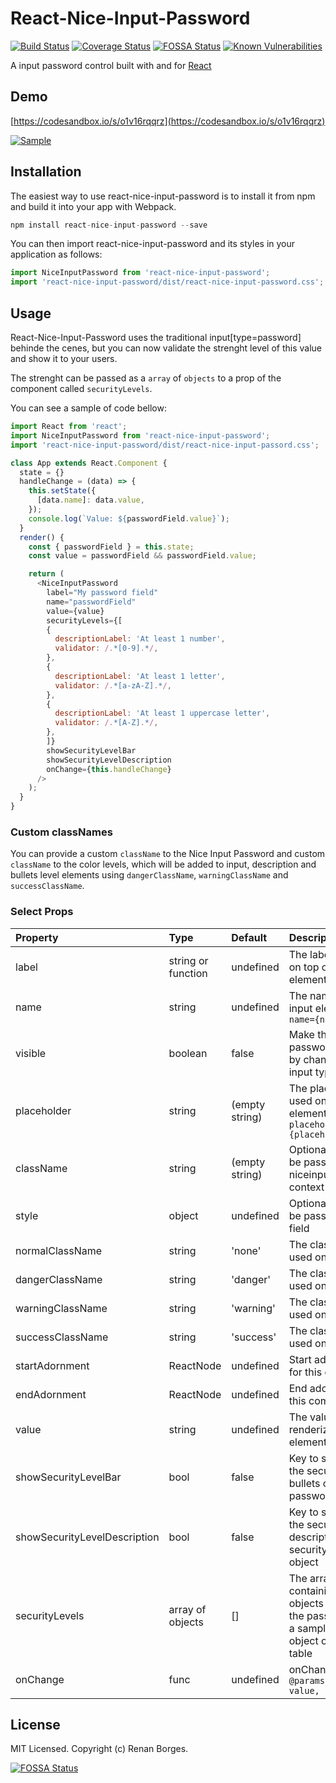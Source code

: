 # React-Nice-Input-Password

[![Build Status](https://travis-ci.org/renanborgez/react-nice-input-password.svg?branch=master)](https://travis-ci.org/renanborgez/react-nice-input-password)
[![Coverage Status](https://coveralls.io/repos/github/renanborgez/react-nice-input-password/badge.svg?branch=master)](https://coveralls.io/github/renanborgez/react-nice-input-password?branch=master)
[![FOSSA Status](https://app.fossa.io/api/projects/git%2Bgithub.com%2Frenanborgez%2Freact-nice-input-password.svg?type=shield)](https://app.fossa.io/projects/git%2Bgithub.com%2Frenanborgez%2Freact-nice-input-password?ref=badge_shield) [![Known Vulnerabilities](https://snyk.io//test/github/renanborgez/react-nice-input-password/badge.svg?targetFile=package.json)](https://snyk.io//test/github/renanborgez/react-nice-input-password?targetFile=package.json)

A input password control built with and for [React](http://facebook.github.io/react/index.html)

## Demo

[https://codesandbox.io/s/o1v16rqqrz](https://codesandbox.io/s/o1v16rqqrz)

[![Sample](https://image.ibb.co/dJNFHR/sample.png)](https://image.ibb.co/dJNFHR/sample.png)

## Installation

The easiest way to use react-nice-input-password is to install it from npm and build it into your app with Webpack.

```js
npm install react-nice-input-password --save
```

You can then import react-nice-input-password and its styles in your application as follows:

```js
import NiceInputPassword from 'react-nice-input-password';
import 'react-nice-input-password/dist/react-nice-input-password.css';
```

## Usage

React-Nice-Input-Password uses the traditional input[type=password] behinde the cenes, but you can now validate the strenght level of this value and show it to your users.

The strenght can be passed as a `array` of `objects` to a prop of the component called `securityLevels`.

You can see a sample of code bellow:

```js
import React from 'react';
import NiceInputPassword from 'react-nice-input-password';
import 'react-nice-input-password/dist/react-nice-input-passord.css';

class App extends React.Component {
  state = {}
  handleChange = (data) => {
    this.setState({
      [data.name]: data.value,
    });
    console.log(`Value: ${passwordField.value}`);
  }
  render() {
    const { passwordField } = this.state;
    const value = passwordField && passwordField.value;

    return (
      <NiceInputPassword
        label="My password field"
        name="passwordField"
        value={value}
        securityLevels={[
        {
          descriptionLabel: 'At least 1 number',
          validator: /.*[0-9].*/,
        },
        {
          descriptionLabel: 'At least 1 letter',
          validator: /.*[a-zA-Z].*/,
        },
        {
          descriptionLabel: 'At least 1 uppercase letter',
          validator: /.*[A-Z].*/,
        },
        ]}
        showSecurityLevelBar
        showSecurityLevelDescription
        onChange={this.handleChange}
      />
    );
  }
}
```

### Custom classNames

You can provide a custom `className` to the Nice Input Password and custom `className` to the color levels, which will be added to input, description and bullets level elements using `dangerClassName`, `warningClassName` and `successClassName`.

### Select Props

| Property | Type | Default | Description |
|:---|:---|:---|:---|
| label | string or function | undefined | The label showned on top of input element |
| name | string | undefined | The name used on input element `name={name}` |
| visible | boolean | false | Make the password visible by changing the input type to text |
| placeholder | string | (empty string) | The placeholder used on input element `placeholder={placeholder}` |
| className | string | (empty string) | Optional class to be passed to niceinputpassword context |
| style | object | undefined | Optional style to be passed to input field |
| normalClassName | string | 'none' | The className used on level color
| dangerClassName | string | 'danger' | The className used on level color
| warningClassName | string | 'warning' | The className used on level color
| successClassName | string | 'success' | The className used on level color
| startAdornment | ReactNode | undefined | Start adornment for this component
| endAdornment | ReactNode | undefined | End adornment for this component
| value | string | undefined | The value to be renderized on element
| showSecurityLevelBar | bool | false | Key to show or not the security level bullets of password
| showSecurityLevelDescription | bool | false | Key to show or not the security level description securityLevels object
| securityLevels | array of objects | [] | The array containing the objects to validate the password, see a sample of this object on after this table
| onChange | func | undefined | onChange handler: `@params: { name, value, isValid}`

## License

MIT Licensed. Copyright (c) Renan Borges.


[![FOSSA Status](https://app.fossa.io/api/projects/git%2Bgithub.com%2Frenanborgez%2Freact-nice-input-password.svg?type=large)](https://app.fossa.io/projects/git%2Bgithub.com%2Frenanborgez%2Freact-nice-input-password?ref=badge_large)
